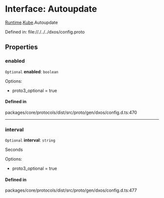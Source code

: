 # Interface: Autoupdate

[Runtime](../modules/dxos_config.defs.Runtime.md).[Kube](../modules/dxos_config.defs.Runtime.Kube.md).Autoupdate

Defined in:
  file://./../../dxos/config.proto

## Properties

### enabled

 `Optional` **enabled**: `boolean`

Options:
  - proto3_optional = true

#### Defined in

packages/core/protocols/dist/src/proto/gen/dxos/config.d.ts:470

___

### interval

 `Optional` **interval**: `string`

Seconds

Options:
  - proto3_optional = true

#### Defined in

packages/core/protocols/dist/src/proto/gen/dxos/config.d.ts:477
